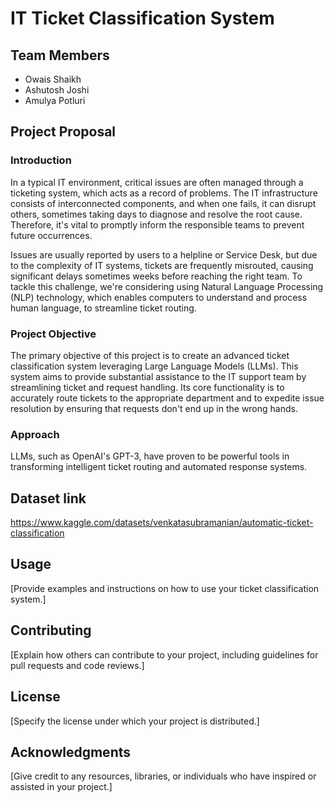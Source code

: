 # IT Ticket Classification System

## Team Members
- Owais Shaikh
- Ashutosh Joshi
- Amulya Potluri

## Project Proposal

### Introduction
In a typical IT environment, critical issues are often managed through a ticketing system, which acts as a record of problems. The IT infrastructure consists of interconnected components, and when one fails, it can disrupt others, sometimes taking days to diagnose and resolve the root cause. Therefore, it's vital to promptly inform the responsible teams to prevent future occurrences.

Issues are usually reported by users to a helpline or Service Desk, but due to the complexity of IT systems, tickets are frequently misrouted, causing significant delays sometimes weeks before reaching the right team. To tackle this challenge, we're considering using Natural Language Processing (NLP) technology, which enables computers to understand and process human language, to streamline ticket routing.

### Project Objective
The primary objective of this project is to create an advanced ticket classification system leveraging Large Language Models (LLMs). This system aims to provide substantial assistance to the IT support team by streamlining ticket and request handling. Its core functionality is to accurately route tickets to the appropriate department and to expedite issue resolution by ensuring that requests don't end up in the wrong hands.

### Approach
LLMs, such as OpenAI's GPT-3, have proven to be powerful tools in transforming intelligent ticket routing and automated response systems.

## Dataset link
https://www.kaggle.com/datasets/venkatasubramanian/automatic-ticket-classification​

## Usage
[Provide examples and instructions on how to use your ticket classification system.]

## Contributing
[Explain how others can contribute to your project, including guidelines for pull requests and code reviews.]

## License
[Specify the license under which your project is distributed.]

## Acknowledgments
[Give credit to any resources, libraries, or individuals who have inspired or assisted in your project.]

